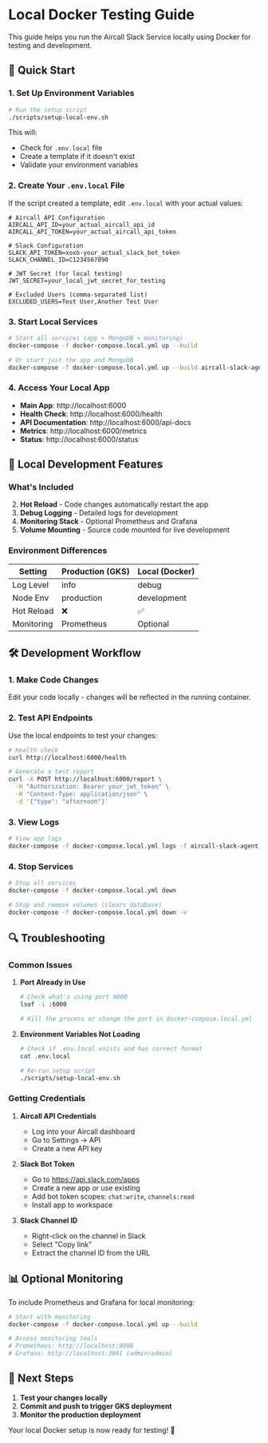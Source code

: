 # Local Docker Testing Guide

This guide helps you run the Aircall Slack Service locally using Docker for testing and development.

## 🚀 Quick Start

### 1. Set Up Environment Variables

```bash
# Run the setup script
./scripts/setup-local-env.sh
```

This will:
- Check for `.env.local` file
- Create a template if it doesn't exist
- Validate your environment variables

### 2. Create Your `.env.local` File

If the script created a template, edit `.env.local` with your actual values:

```env
# Aircall API Configuration
AIRCALL_API_ID=your_actual_aircall_api_id
AIRCALL_API_TOKEN=your_actual_aircall_api_token

# Slack Configuration
SLACK_API_TOKEN=xoxb-your_actual_slack_bot_token
SLACK_CHANNEL_ID=C1234567890

# JWT Secret (for local testing)
JWT_SECRET=your_local_jwt_secret_for_testing

# Excluded Users (comma-separated list)
EXCLUDED_USERS=Test User,Another Test User
```

### 3. Start Local Services

```bash
# Start all services (app + MongoDB + monitoring)
docker-compose -f docker-compose.local.yml up --build

# Or start just the app and MongoDB
docker-compose -f docker-compose.local.yml up --build aircall-slack-agent mongodb
```

### 4. Access Your Local App

- **Main App**: http://localhost:6000
- **Health Check**: http://localhost:6000/health
- **API Documentation**: http://localhost:6000/api-docs
- **Metrics**: http://localhost:6000/metrics
- **Status**: http://localhost:6000/status

## 🔧 Local Development Features

### What's Included


2. **Hot Reload** - Code changes automatically restart the app
3. **Debug Logging** - Detailed logs for development
4. **Monitoring Stack** - Optional Prometheus and Grafana
5. **Volume Mounting** - Source code mounted for live development

### Environment Differences

| Setting | Production (GKS) | Local (Docker) |
|---------|------------------|----------------|
| Log Level | info | debug |
| Node Env | production | development |
| Hot Reload | ❌ | ✅ |
| Monitoring | Prometheus | Optional |

## 🛠️ Development Workflow

### 1. Make Code Changes
Edit your code locally - changes will be reflected in the running container.

### 2. Test API Endpoints
Use the local endpoints to test your changes:

```bash
# Health check
curl http://localhost:6000/health

# Generate a test report
curl -X POST http://localhost:6000/report \
  -H "Authorization: Bearer your_jwt_token" \
  -H "Content-Type: application/json" \
  -d '{"type": "afternoon"}'
```

### 3. View Logs
```bash
# View app logs
docker-compose -f docker-compose.local.yml logs -f aircall-slack-agent


```

### 4. Stop Services
```bash
# Stop all services
docker-compose -f docker-compose.local.yml down

# Stop and remove volumes (clears database)
docker-compose -f docker-compose.local.yml down -v
```

## 🔍 Troubleshooting

### Common Issues

1. **Port Already in Use**
   ```bash
   # Check what's using port 6000
   lsof -i :6000
   
   # Kill the process or change the port in docker-compose.local.yml
   ```



3. **Environment Variables Not Loading**
   ```bash
   # Check if .env.local exists and has correct format
   cat .env.local
   
   # Re-run setup script
   ./scripts/setup-local-env.sh
   ```

### Getting Credentials

1. **Aircall API Credentials**
   - Log into your Aircall dashboard
   - Go to Settings → API
   - Create a new API key

2. **Slack Bot Token**
   - Go to https://api.slack.com/apps
   - Create a new app or use existing
   - Add bot token scopes: `chat:write`, `channels:read`
   - Install app to workspace

3. **Slack Channel ID**
   - Right-click on the channel in Slack
   - Select "Copy link"
   - Extract the channel ID from the URL

## 📊 Optional Monitoring

To include Prometheus and Grafana for local monitoring:

```bash
# Start with monitoring
docker-compose -f docker-compose.local.yml up --build

# Access monitoring tools
# Prometheus: http://localhost:9090
# Grafana: http://localhost:3001 (admin/admin)
```

## 🚀 Next Steps

1. **Test your changes locally**
2. **Commit and push to trigger GKS deployment**
3. **Monitor the production deployment**

Your local Docker setup is now ready for testing! 🎉
